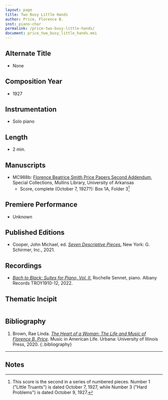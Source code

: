 ```yaml
---
layout: page
title: Two Busy Little Hands
author: Price, Florence B.
inst: piano-char
permalink: /price-two-busy-little-hands/
document: price_two_busy_little_hands.mei
---
```


## Alternate Title
- None

## Composition Year
- 1927

## Instrumentation
- Solo piano

## Length
- 2 min.

## Manuscripts
- MC988b: <a href="https://uark.as.atlas-sys.com/repositories/2/resources/696/" target="_blank">Florence Beatrice Smith Price Papers Second Addendum</a>, Special Collections, Mullins Library, University of Arkansas
    * Score, complete (October 7, 1927?): Box 1A, Folder 3[^fn1]

## Premiere Performance
- Unknown

## Published Editions
- Cooper, John Michael, ed. <a href="https://www.wisemusicclassical.com/work/61376/Seven-Descriptive-Pieces/" target="_blank">*Seven Descriptive Pieces.*</a> New York: G. Schirmer, Inc., 2021.

## Recordings
- <a href="https://www.albanyrecords.com/mm5/merchant.mvc?Screen=PROD&Product_Code=TROY1910-12" target="_black">*Bach to Black: Suites for Piano, Vol. II.*</a> Rochelle Sennet, piano. Albany Records TROY1910-12, 2022.

## Thematic Incipit
<div id="notation" style="overflow-x: auto"></div>

## Bibliography
1. Brown, Rae Linda. <a href="https://www.worldcat.org/title/1122800180" target="_blank">*The Heart of a Woman: The Life and Music of Florence B. Price*</a>. Music in American Life. Urbana: University of Illinois Press, 2020.
{:.bibliography}

---
## Notes
[^fn1]: This score is the second in a series of numbered pieces. Number 1 ("Little Truants") is dated October 7, 1927, while Number 3 ("Hard Problems") is dated October 9, 1927.
